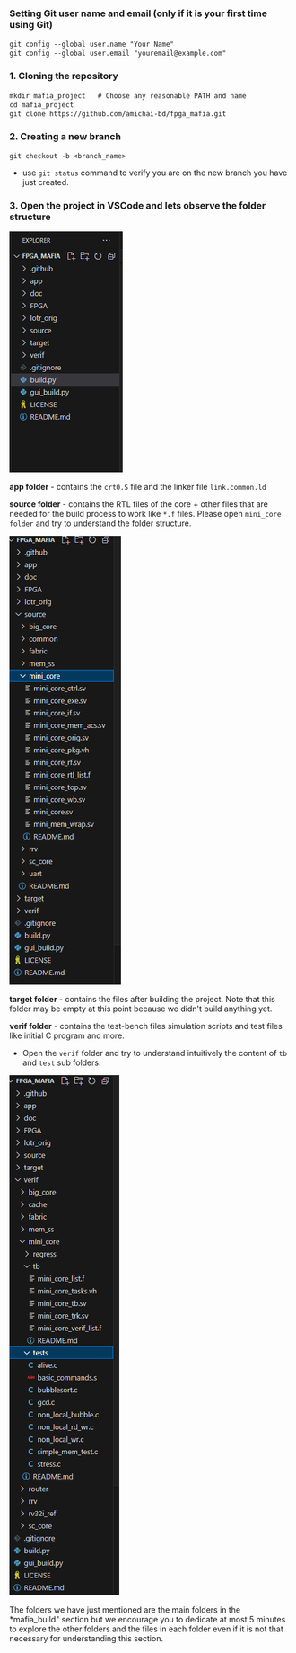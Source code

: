 ### Setting Git user name and email (only if it is your first time using Git)
```
git config --global user.name "Your Name"
git config --global user.email "youremail@example.com"
```

### 1. Cloning the repository
```
mkdir mafia_project   # Choose any reasonable PATH and name
cd mafia_project
git clone https://github.com/amichai-bd/fpga_mafia.git
```

### 2. Creating a new branch
```
git checkout -b <branch_name>
```
- use `git status` command to verify you are on the new branch you have just created.

### 3. Open the project in VSCode and lets observe the folder structure
![mafia_folders1.png](/snapshots/mafia_folders1.png)


**app folder** - contains the `crt0.S` file and the linker file `link.common.ld`   

**source folder** - contains the RTL files of the core + other files that are needed for the build process to work like `*.f` files.
Please open `mini_core folder` and try to understand the folder structure.

![mafia_folders2.png](/snapshots/mafia_folders2.png)

**target folder** - contains the files after building the project. Note that this folder may be empty at this point because we didn't build anything yet.

**verif folder** - contains the test-bench files simulation scripts and test files like initial C program and more.
- Open the `verif` folder and try to understand intuitively the content of `tb` and `test` sub folders.

![mafia_folder3.png](/snapshots/mafia_folders3.png)

The folders we have just mentioned are the main folders in the *mafia_build" section but we encourage you to dedicate at most 5 minutes to explore the other folders and the files in each folder even if it is not that necessary for understanding this section.
